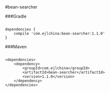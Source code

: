 #bean-searcher

###Gradle

```

dependencies {
    compile 'com.ejlchina:bean-searcher:1.1.0'
}

```

###Maven

```

<dependencies>
	<dependency>
		<groupId>com.ejlchina</groupId>
		<artifactId>bean-searcher</artifactId>
		<version>1.1.0</version>
	</dependency>
</dependencies>

```